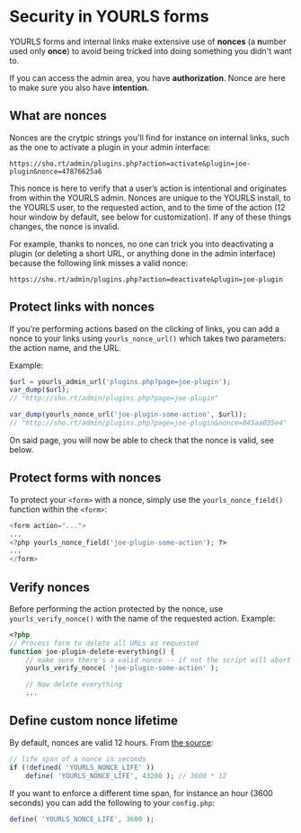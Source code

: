 # Security in YOURLS forms

YOURLS forms and internal links make extensive use of **nonces** (a **n**umber used only **once**) to avoid being tricked into doing something you didn't want to.

If you can access the admin area, you have **authorization**. Nonce are here to make sure you also have **intention**.

## What are nonces

Nonces are the crytpic strings you'll find for instance on internal links, such as the one to activate a plugin in your admin interface:

```
https://sho.rt/admin/plugins.php?action=activate&plugin=joe-plugin&nonce=47876625a6
```

This nonce is here to verify that a user’s action is intentional and originates from within the YOURLS admin.
Nonces are unique to the YOURLS install, to the YOURLS user, to the requested action, and to the time of the action (12 hour window by default, see below for customization).
If any of these things changes, the nonce is invalid.

For example, thanks to nonces, no one can trick you into deactivating a plugin (or deleting a short URL, or anything done in the admin interface) because the following link misses a valid nonce:

```
https://sho.rt/admin/plugins.php?action=deactivate&plugin=joe-plugin
```

## Protect links with nonces

If you’re performing actions based on the clicking of links, you can add a nonce to your links using `yourls_nonce_url()` which takes two parameters: the action name, and the URL.

Example:

```php
$url = yourls_admin_url('plugins.php?page=joe-plugin');
var_dump($url);
// "http://sho.rt/admin/plugins.php?page=joe-plugin"

var_dump(yourls_nonce_url('joe-plugin-some-action', $url));
// "http://sho.rt/admin/plugins.php?page=joe-plugin&nonce=845aa035e4"
```

On said page, you will now be able to check that the nonce is valid, see below.

## Protect forms with nonces

To protect your `<form>` with a nonce, simply use the `yourls_nonce_field()` function within the `<form>`:

```php
<form action="...">
...
<?php yourls_nonce_field('joe-plugin-some-action'); ?>
...
</form>
```

## Verify nonces

Before performing the action protected by the nonce, use `yourls_verify_nonce()` with the name of the requested action. Example:

```php
<?php
// Process form to delete all URLs as requested
function joe-plugin-delete-everything() {
    // make sure there's a valid nonce -- if not the script will abort
    yourls_verify_nonce( 'joe-plugin-some-action' );

    // Now delete everything
    ...
```

## Define custom nonce lifetime

By default, nonces are valid 12 hours. From [the source](https://github.com/YOURLS/YOURLS/blob/1.8.2/includes/Config/Config.php#L192-L194):

```php
// life span of a nonce in seconds
if (!defined( 'YOURLS_NONCE_LIFE' ))
    define( 'YOURLS_NONCE_LIFE', 43200 ); // 3600 * 12
```

If you want to enforce a different time span, for instance an hour (3600 seconds) you can add the following to your `config.php`:

```php
define( 'YOURLS_NONCE_LIFE', 3600 );
```


